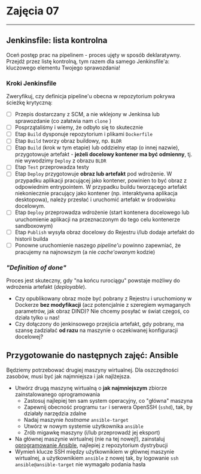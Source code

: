 # Zajęcia 07
---
## Jenkinsfile: lista kontrolna
Oceń postęp prac na pipelinem - proces ujęty w sposób deklaratywny. Przejdź przez listę kontrolną, tym razem dla samego Jenkinsfile'a: kluczowego elementu Twojego sprawozdania!

### Kroki Jenkinsfile
Zweryfikuj, czy definicja pipeline'u obecna w repozytorium pokrywa ścieżkę krytyczną:

- [ ] Przepis dostarczany z SCM, a nie wklejony w Jenkinsa lub sprawozdanie (co załatwia nam `clone` )
- [ ] Posprzątaliśmy i wiemy, że odbyło się to skutecznie
- [ ] Etap `Build` dysponuje repozytorium i plikami `Dockerfile`
- [ ] Etap `Build` tworzy obraz buildowy, np. `BLDR`
- [ ] Etap `Build` (krok w tym etapie) lub oddzielny etap (o innej nazwie), przygotowuje artefakt - **jeżeli docelowy kontener ma być odmienny**, tj. nie wywodzimy `Deploy` z obrazu `BLDR`
- [ ] Etap `Test` przeprowadza testy
- [ ] Etap `Deploy` przygotowuje **obraz lub artefakt** pod wdrożenie. W przypadku aplikacji pracującej jako kontener, powinien to być obraz z odpowiednim entrypointem. W przypadku buildu tworzącego artefakt niekoniecznie pracujący jako kontener (np. interaktywna aplikacja desktopowa), należy przesłać i uruchomić artefakt w środowisku docelowym.
- [ ] Etap `Deploy` przeprowadza wdrożenie (start kontenera docelowego lub uruchomienie aplikacji na przeznaczonym do tego celu kontenerze sandboxowym)
- [ ] Etap `Publish` wysyła obraz docelowy do Rejestru i/lub dodaje artefakt do historii builda
- [ ] Ponowne uruchomienie naszego *pipeline'u* powinno zapewniać, że pracujemy na najnowszym (a nie *cache'owanym* kodzie)

### *"Definition of done"*
Proces jest skuteczny, gdy "na końcu rurociągu" powstaje możliwy do wdrożenia artefakt (*deployable*).
* Czy opublikowany obraz może być pobrany z Rejestru i uruchomiony w Dockerze **bez modyfikacji** (acz potencjalnie z szeregiem wymaganych parametrów, jak obraz DIND)? Nie chcemy posyłać w świat czegoś, co działa tylko u nas!
* Czy dołączony do jenkinsowego przejścia artefakt, gdy pobrany, ma szansę zadziałać **od razu** na maszynie o oczekiwanej konfiguracji docelowej?

## Przygotowanie do następnych zajęć: Ansible
Będziemy potrzebować drugiej maszyny wirtualnej. Dla oszczędności zasobów, musi być jak najmniejsza i jak najlżejsza.
* Utwórz drugą maszynę wirtualną o **jak najmniejszym** zbiorze zainstalowanego oprogramowania
  * Zastosuj najlepiej ten sam system operacyjny, co "główna" maszyna
  * Zapewnij obecność programu `tar` i serwera OpenSSH (`sshd`), tak, by działały narzędzia zdalne
  * Nadaj maszynie *hostname* `ansible-target`
  * Utwórz w nowym systemie użytkownika `ansible`
  * Zrób migawkę maszyny (i/lub przeprowadź jej eksport)
* Na głównej maszynie wirtualnej (nie na tej nowej!), zainstaluj [oprogramowanie Ansible](https://docs.ansible.com/ansible/2.9/installation_guide/index.html), najlepiej z repozytorium dystrybucji
* Wymień klucze SSH między użytkownikiem w głównej maszynie wirtualnej, a użytkownikiem `ansible` z nowej tak, by logowanie `ssh ansible@ansible-target` nie wymagało podania hasła
